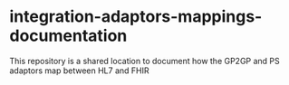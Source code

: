 # integration-adaptors-mappings-documentation
This repository is a shared location to document how the GP2GP and PS adaptors map between HL7 and FHIR
